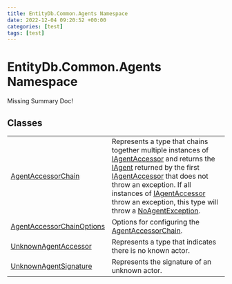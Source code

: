 ```yaml
---
title: EntityDb.Common.Agents Namespace
date: 2022-12-04 09:20:52 +00:00
categories: [test]
tags: [test]
---
```


# EntityDb.Common.Agents Namespace
Missing Summary Doc!
## Classes
<table><tr><td><!--/posts/dotnet-entitydb-common-agents-agentaccessorchain--><a href='#'>AgentAccessorChain</a></td><td>
Represents a type that chains together multiple instances of <!--/posts/dotnet-entitydb-abstractions-agents-iagentaccessor--><a href='#'>IAgentAccessor</a> and returns the
<!--/posts/dotnet-entitydb-abstractions-agents-iagent--><a href='#'>IAgent</a> returned by the first <!--/posts/dotnet-entitydb-abstractions-agents-iagentaccessor--><a href='#'>IAgentAccessor</a> that does not throw an exception.
If all instances of <!--/posts/dotnet-entitydb-abstractions-agents-iagentaccessor--><a href='#'>IAgentAccessor</a> throw an exception, this type will throw a
<!--/posts/dotnet-entitydb-common-exceptions-noagentexception--><a href='#'>NoAgentException</a>.
</td></tr><tr><td><!--/posts/dotnet-entitydb-common-agents-agentaccessorchainoptions--><a href='#'>AgentAccessorChainOptions</a></td><td>
Options for configuring the <!--/posts/dotnet-entitydb-common-agents-agentaccessorchain--><a href='#'>AgentAccessorChain</a>.
</td></tr><tr><td><!--/posts/dotnet-entitydb-common-agents-unknownagentaccessor--><a href='#'>UnknownAgentAccessor</a></td><td>
Represents a type that indicates there is no known actor.
</td></tr><tr><td><!--/posts/dotnet-entitydb-common-agents-unknownagentsignature--><a href='#'>UnknownAgentSignature</a></td><td>
Represents the signature of an unknown actor.
</td></tr></table>
